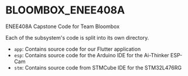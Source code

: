 # BLOOMBOX_ENEE408A
ENEE408A Capstone Code for Team Bloombox

Each of the subsystem's code is split into its own directory.

* `app`: Contains source code for our Flutter application
* `esp`: Contains source code for the Arduino IDE for the Ai-Thinker ESP-Cam
* `stm`: Contains source code from STMCube IDE for the STM32L476RG
